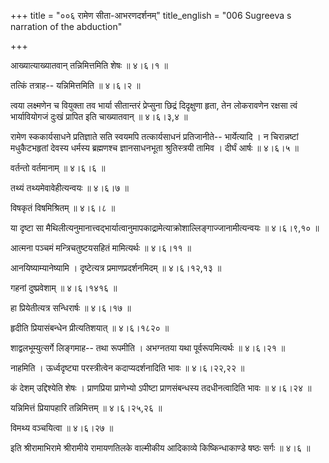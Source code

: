 +++
title = "००६ रामेण सीता-आभरणदर्शनम्"
title_english = "006 Sugreeva s narration of the abduction"

+++


आख्यात्याख्यातवान् तन्निमित्तमिति शेषः  ॥  ४।६।१  ॥   

  

तत्किं तत्राह-- यन्निमित्तमिति  ॥  ४।६।२  ॥   

  

त्वया लक्ष्मणेन च वियुक्ता तव भार्या सीतान्तरं प्रेप्सुना छिद्रं
दिदृक्षुणा हृता, तेन लोकरावणेन रक्षसा त्वं भार्यावियोगजं दुःखं प्रापित
इति चाख्यातवान्  ॥  ४।६।३,४  ॥   

  

रामेण स्ककार्यसाधने प्रतिज्ञाते सति स्वयमपि तत्कार्यसाधनं प्रतिजानीते--
भार्येत्यादि । न चिरान्नष्टां मधुकैटभहृतां देवस्य धर्मस्य ब्रह्मणश्च
ज्ञानसाधनभूता श्रुतिस्त्रयी तामिव । दीर्घं आर्षः  ॥  ४।६।५  ॥   

  

वर्तन्तो वर्तमानाम्  ॥  ४।६।६  ॥   

  

तथ्यं तथ्यमेवावेहीत्यन्वयः  ॥  ४।६।७  ॥   

  

विषकृतं विषमिश्रितम्  ॥  ४।६।८  ॥   

  

या दृष्टा सा
मैथिलीत्यनुमानात्त्वद्भार्यात्वानुमापकाद्रामेत्याक्रोशाल्लिङ्गाज्जानामीत्यन्वयः
 ॥  ४।६।९,१०  ॥   

  

आत्मना पञ्चमं मन्त्रिचतुष्टयसहितं मामित्यर्थः  ॥  ४।६।११  ॥   

  

आनयिष्याम्यानेष्यामि । दृष्टेत्यत्र प्रमाणप्रदर्शनमिदम्  ॥  ४।६।१२,१३
 ॥   

  

गहनां दुष्प्रवेशाम्  ॥  ४।६।१४१६  ॥   

  

हा प्रियेतीत्यत्र सन्धिरार्षः  ॥  ४।६।१७  ॥   

  

हृदीति प्रियासंबन्धेन प्रीत्यतिशयात्  ॥  ४।६।१८२०  ॥   

  

शाद्वलभूम्युत्सर्गे लिङ्गमाह-- तथा रूपमीति । अभग्नतया यथा
पूर्वरूपमित्यर्थः  ॥  ४।६।२१  ॥   

  

नाहमिति । ऊर्ध्वदृष्ट्या परस्त्रीत्वेन कदाप्यदर्शनादिति भावः  ॥ 
४।६।२२,२२ ॥   

  

कं देशम् उद्दिश्येति शेषः । प्राणप्रिया प्राणेभ्यो ऽपीष्टा
प्राणसंबन्धस्य तदधीनत्वादिति भावः  ॥  ४।६।२४  ॥   

  

यन्निमित्तं प्रियापहारि तन्निमित्तम्  ॥  ४।६।२५,२६  ॥   

  

विमथ्य वञ्चयित्वा  ॥  ४।६।२७  ॥   

  

इति श्रीरामाभिरामे श्रीरामीये रामायणतिलके वाल्मीकीय आदिकाव्ये
किष्किन्धाकाण्डे षष्ठः सर्गः  ॥  ४।६  ॥   

  


